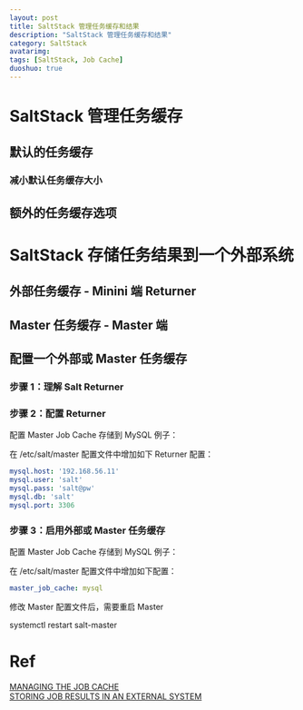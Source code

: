 ```yaml
---
layout: post
title: SaltStack 管理任务缓存和结果
description: "SaltStack 管理任务缓存和结果"
category: SaltStack
avatarimg:
tags: [SaltStack, Job Cache]
duoshuo: true
---
```



# SaltStack 管理任务缓存

## 默认的任务缓存

### 减小默认任务缓存大小

## 额外的任务缓存选项


# SaltStack 存储任务结果到一个外部系统

## 外部任务缓存 - Minini 端 Returner

## Master 任务缓存 - Master 端

## 配置一个外部或 Master 任务缓存

### 步骤 1：理解 Salt Returner

### 步骤 2：配置 Returner

配置 Master Job Cache 存储到 MySQL 例子：  

在 /etc/salt/master 配置文件中增加如下 Returner 配置：

```yaml
mysql.host: '192.168.56.11'
mysql.user: 'salt'
mysql.pass: 'salt@pw'
mysql.db: 'salt'
mysql.port: 3306
```    

### 步骤 3：启用外部或 Master 任务缓存

配置 Master Job Cache 存储到 MySQL 例子：  

在 /etc/salt/master 配置文件中增加如下配置：

```yaml
master_job_cache: mysql
```   

修改 Master 配置文件后，需要重启 Master

>
systemctl restart salt-master


# Ref

[MANAGING THE JOB CACHE](https://docs.saltstack.com/en/latest/topics/jobs/job_cache.html)  
[STORING JOB RESULTS IN AN EXTERNAL SYSTEM](https://docs.saltstack.com/en/latest/topics/jobs/external_cache.html)  


